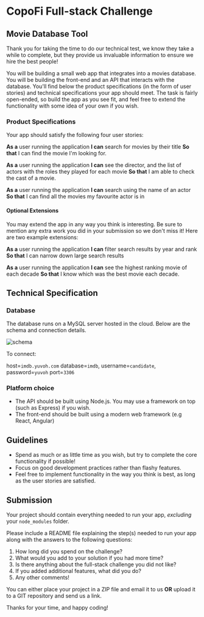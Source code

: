 # CopoFi Full-stack Challenge
## Movie Database Tool

Thank you for taking the time to do our technical test, we know they take a while to complete, but they provide us invaluable information to ensure we hire the best people!

You will be building a small web app that integrates into a movies database. You will be building the front-end and an API that interacts with the database. You'll find below the product specifications (in the form of user stories) and technical specifications your app should meet. The task is fairly open-ended, so build the app as you see fit, and feel free to extend the functionality with some idea of your own if you wish.

### Product Specifications
Your app should satisfy the following four user stories:

**As a** user running the application
**I can** search for movies by their title
**So that** I can find the movie I'm looking for.

**As a** user running the application
**I can** see the director, and the list of actors with the roles they played for each movie
**So that** I am able to check the cast of a movie.

**As a** user running the application
**I can** search using the name of an actor
**So that** I can find all the movies my favourite actor is in


#### Optional Extensions
You may extend the app in any way you think is interesting. Be sure to mention any extra work
you did in your submission so we don't miss it! Here are two example extensions:

**As a** user running the application
**I can** filter search results by year and rank
**So that** I can narrow down large search results

**As a** user running the application
**I can** see the highest ranking movie of each decade
**So that** I know which was the best movie each decade.


## Technical Specification

### Database

The database runs on a MySQL server hosted in the cloud. Below are the schema and connection details.

![schema](https://relational.fit.cvut.cz/assets/img/datasets-generated/imdb_ijs.svg)

To connect:

host=```imdb.yuvoh.com```
database=```imdb```,
username=```candidate```,
password=```yuvoh```
port=```3306```

### Platform choice
- The API should be built using Node.js. You may use a framework on top (such as Express) if you wish.
- The front-end should be built using a modern web framework (e.g React, Angular)

## Guidelines
- Spend as much or as little time as you wish, but try to complete the core functionality if possible!
- Focus on good development practices rather than flashy features.
- Feel free to implement functionality in the way you think is best, as long as the user stories are satisfied.

## Submission
Your project should contain everything needed to run your app, *excluding* your ```node_modules``` folder.

Please include a README file explaining the step(s) needed to run your app along with the answers to the following questions:

1. How long did you spend on the challenge?
2. What would you add to your solution if you had more time?
3. Is there anything about the full-stack challenge you did not like?
4. If you added additional features, what did you do?
5. Any other comments!

You can either place your project in a ZIP file and email it to us **OR** upload it to a GIT repository and send us a link.

Thanks for your time, and happy coding!
